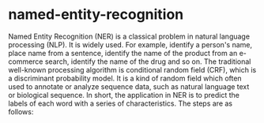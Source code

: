 # named-entity-recognition

Named Entity Recognition (NER) is a classical problem in natural language processing (NLP). It is widely used. For example, identify a person's name, place name from a sentence, identify the name of the product from an e-commerce search, identify the name of the drug and so on. The traditional well-known processing algorithm is conditional random field (CRF), which is a discriminant probability model. It is a kind of random field which often used to annotate or analyze sequence data, such as natural language text or biological sequence. In short, the application in NER is to predict the labels of each word with a series of characteristics. 
The steps are as follows: 

